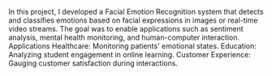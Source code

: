 In this project, I developed a Facial Emotion Recognition system that detects and classifies emotions based on facial expressions in images or real-time video streams. The goal was to enable applications such as sentiment analysis, mental health monitoring, and human-computer interaction.
Applications
Healthcare: Monitoring patients' emotional states.
Education: Analyzing student engagement in online learning.
Customer Experience: Gauging customer satisfaction during interactions.
